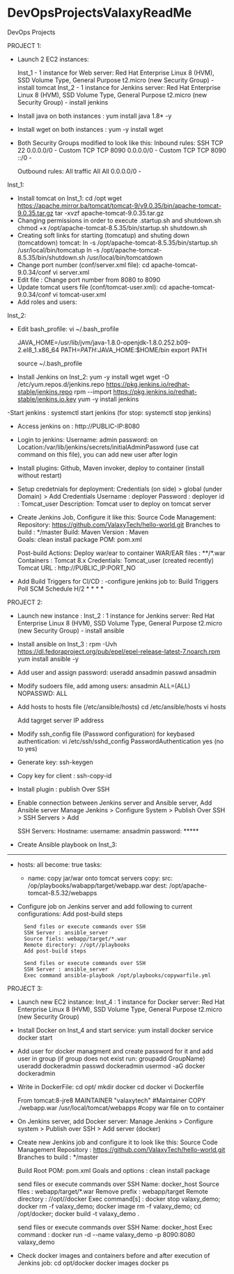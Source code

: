 # DevOpsProjectsValaxyReadMe

DevOps Projects

PROJECT 1:

- Launch 2 EC2 instances:

 	Inst_1 - 1 instance for Web server: Red Hat Enterprise Linux 8 (HVM), SSD Volume Type, General Purpose t2.micro (new Security Group) - install tomcat 
 	Inst_2 - 1 instance for Jenkins server: Red Hat Enterprise Linux 8 (HVM), SSD Volume Type, General Purpose t2.micro (new Security Group) - install jenkins  

- Install java on both instances : yum install java 1.8* -y
- Install wget on both instances : yum -y install wget

- Both Security Groups modified to look like this:
	Inbound rules:
SSH	TCP	22	0.0.0.0/0	-
Custom TCP	TCP	8090	0.0.0.0/0	-
Custom TCP	TCP	8090	::/0	-

	Outbound rules:
All traffic	All	All	0.0.0.0/0	-

Inst_1:

- Install tomcat on Inst_1: 
	cd /opt
	wget https://apache.mirror.ba/tomcat/tomcat-9/v9.0.35/bin/apache-tomcat-9.0.35.tar.gz
	tar -xvzf apache-tomcat-9.0.35.tar.gz
- Changing permissions in order to execute .startup.sh and shutdown.sh
	chmod +x /opt/apache-tomcat-8.5.35/bin/startup.sh shutdown.sh
- Creating soft links for starting (tomcatup) and shuting down (tomcatdown) tomcat:
	ln -s /opt/apache-tomcat-8.5.35/bin/startup.sh /usr/local/bin/tomcatup
  	ln -s /opt/apache-tomcat-8.5.35/bin/shutdown.sh /usr/local/bin/tomcatdown
- Change port number (conf/server.xml file): 
	cd apache-tomcat-9.0.34/conf
	vi server.xml
- Edit file : Change port number from 8080 to 8090
- Update tomcat users file (conf/tomcat-user.xml):
	cd apache-tomcat-9.0.34/conf
	vi tomcat-user.xml
- Add roles and users:
	<role rolename="manager-gui"/>
	<role rolename="manager-script"/>
	<role rolename="manager-jmx"/>
	<role rolename="manager-status"/>
	<user username="admin" password="admin" roles="manager-gui, manager-script, manager-jmx, manager-status"/>
	<user username="deployer" password="deployer" roles="manager-script"/>
	<user username="tomcat" password="s3cret" roles="manager-gui"/>


Inst_2:

- Edit bash_profile:
	vi ~/.bash_profile
 
	JAVA_HOME=/usr/lib/jvm/java-1.8.0-openjdk-1.8.0.252.b09-2.el8_1.x86_64
	PATH=$PATH:$JAVA_HOME:$HOME/bin
	export PATH

	source ~/.bash_profile 

- Install Jenkins on Inst_2:
	yum -y install wget
	wget -O /etc/yum.repos.d/jenkins.repo https://pkg.jenkins.io/redhat-stable/jenkins.repo
	rpm --import https://pkg.jenkins.io/redhat-stable/jenkins.io.key
	yum -y install jenkins

-Start jenkins : systemctl start jenkins (for stop: systemctl stop jenkins)

- Access jenkins on : http://PUBLIC-IP:8080
- Login to jenkins:  Username: admin password: on Location:/var/lib/jenkins/secrets/initialAdminPassword (use cat command on this file), you can add new user after login

- Install plugins: Github, Maven invoker, deploy to container (install without restart)

- Setup credetnials for deployment:
	Credentials (on side) > global (under Domain) > Add Credentials
	Username : deployer
	Password : deployer
	id : Tomcat_user
	Description: Tomcat user to deploy on tomcat server

- Create Jenkins Job, Configure it like this:
	Source Code Management:
		Repository: https://github.com/ValaxyTech/hello-world.git
		Branches to build : */master
	Build:
		Maven Version : Maven		
 		Goals:	clean install package
 		POM: pom.xml

	Post-build Actions: 
		Deploy war/ear to container
			WAR/EAR files : **/*.war
		     Containers : Tomcat 8.x
			Credentials: Tomcat_user (created recently)
			Tomcat URL : http://PUBLIC_IP:PORT_NO

- Add Build Triggers for CI/CD : -configure jenkins job to:
	 Build Triggers
		Poll SCM
			Schedule H/2 * * * *

PROJECT 2:

- Launch new instance : 
	Inst_2 : 1 instance for Jenkins server: Red Hat Enterprise Linux 8 (HVM), SSD Volume Type, General Purpose t2.micro (new Security Group) - install ansible

- Install ansible on Inst_3 : 
	rpm -Uvh https://dl.fedoraproject.org/pub/epel/epel-release-latest-7.noarch.rpm
	yum install ansible -y

- Add user and assign password:
	useradd ansadmin
	passwd ansadmin

- Modify sudoers file, add among users:
	ansadmin ALL=(ALL)       NOPASSWD: ALL

- Add hosts to hosts file (/etc/ansible/hosts)
	cd /etc/ansible/hosts
	vi hosts

	Add tagrget server IP address

- Modify ssh_config file (Password configuration) for keybased authentication:
	vi /etc/ssh/sshd_config
	PasswordAuthentication yes (no to yes)

- Generate key: ssh-keygen
- Copy key for client : ssh-copy-id <target-server-IP-address>
 

- Install plugin : publish Over SSH

- Enable connection between Jenkins server and Ansible server, Add Ansible server
 	Manage Jenkins > Configure System > Publish Over SSH > SSH Servers > Add
	
	SSH Servers:
	Hostname:<ServerIPAddress>
	username: ansadmin
	password: *****

- Create Ansible playbook on Inst_3:
---
- hosts: all 
  become: true
  tasks: 
    - name: copy jar/war onto tomcat servers
        copy:
          src: /op/playbooks/wabapp/target/webapp.war
          dest: /opt/apache-tomcat-8.5.32/webapps

- Configure job on Jenkins server and add following to current configurations:
	Add post-build steps

	    Send files or execute commands over SSH
		SSH Server : ansible_server
		Source fiels: webapp/target/*.war
		Remote directory: //opt//playbooks
		Add post-build steps

	    Send files or execute commands over SSH
		SSH Server : ansible_server
		Exec command ansible-playbook /opt/playbooks/copywarfile.yml

PROJECT 3: 


- Launch new EC2 instance:
	Inst_4 : 1 instance for Docker server: Red Hat Enterprise Linux 8 (HVM), SSD Volume Type, General Purpose t2.micro (new Security Group)

- Install Docker on Inst_4 and start service:
	yum install docker
	service docker start

- Add user for docker managment and create password for it and add user in group (if group does not exist run: groupadd GroupName)
	useradd dockeradmin
	passwd dockeradmin
	usermod -aG docker dockeradmin

- Write in DockerFile:
	cd opt/
	mkdir docker
	cd docker 
	vi Dockerfile

	From tomcat:8-jre8 
	MAINTAINER "valaxytech" #Maintainer
	COPY ./webapp.war /usr/local/tomcat/webapps #copy war file on to container 

- On Jenkins server, add Docker server:
	Manage Jenkins > Configure system > Publish over SSH > Add server (docker)

- Create new Jenkins job and configure it to look like this: 
	Source Code Management
		Repository : https://github.com/ValaxyTech/hello-world.git
		Branches to build : */master

	Build Root POM: pom.xml
		Goals and options : clean install package

	send files or execute commands over SSH Name: docker_host
		Source files : webapp/target/*.war Remove prefix : webapp/target Remote directory : //opt//docker
		Exec command[s] :
		docker stop valaxy_demo;
		docker rm -f valaxy_demo;
		docker image rm -f valaxy_demo;
		cd /opt/docker;
		docker build -t valaxy_demo .

	send files or execute commands over SSH
		Name: docker_host
		Exec command : docker run -d --name valaxy_demo -p 8090:8080 valaxy_demo

- Check docker images and containers before and after execution of Jenkins job:
	cd opt/docker
	docker images
	docker ps
	

